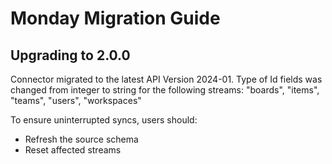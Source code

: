 # Monday Migration Guide

## Upgrading to 2.0.0

Connector migrated to the latest API Version 2024-01. Type of Id fields was changed from integer to string for the following streams: "boards", "items", "teams", "users", "workspaces"

To ensure uninterrupted syncs, users should:
- Refresh the source schema
- Reset affected streams
